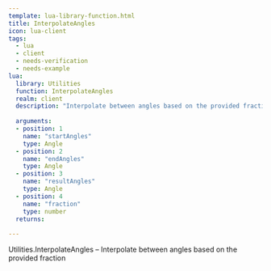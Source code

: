 ```yaml
---
template: lua-library-function.html
title: InterpolateAngles
icon: lua-client
tags:
  - lua
  - client
  - needs-verification
  - needs-example
lua:
  library: Utilities
  function: InterpolateAngles
  realm: client
  description: "Interpolate between angles based on the provided fraction"
  
  arguments:
  - position: 1
    name: "startAngles"
    type: Angle
  - position: 2
    name: "endAngles"
    type: Angle
  - position: 3
    name: "resultAngles"
    type: Angle
  - position: 4
    name: "fraction"
    type: number
  returns:
    
---
```


<div class="lua__search__keywords">
Utilities.InterpolateAngles &#x2013; Interpolate between angles based on the provided fraction
</div>
